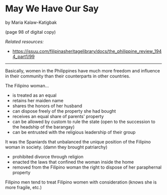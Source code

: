 # May We Have Our Say
by Maria Kalaw-Katigbak

(page 98 of digital copy)

*Related resources:*
- https://issuu.com/filipinasheritagelibrary/docs/the_philippine_review_1944_part1/99

---

Basically, women in the Philippines have much more freedom and influence in their community than their counterparts in other countries.

The Filipino woman...
- is treated as an equal
- retains her maiden name
- shares the honors of her husband
- can dispose freely of the property she had bought
- receives an equal share of parents' property
- can be allowed by custom to rule the state (open to the succession to the headship of the barangay)
- can be entrusted with the religious leadership of their group

It was the Spaniards that unbalanced the unique position of the Filipino woman in society. (damn they brought patriarchy)
- prohibited divorce through religion
- enacted the laws that confined the woman inside the home
- removed from the Filipino woman the right to dispose of her paraphernal property

Filipino men tend to treat Filipino women with consideration (knows she is more fragile, etc.)

